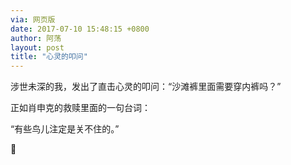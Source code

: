 ```yaml
---
via: 网页版
date: 2017-07-10 15:48:15 +0800 
author: 阿荡
layout: post
title: "心灵的叩问"
---
```



涉世未深的我，发出了直击心灵的叩问：“沙滩裤里面需要穿内裤吗？”

正如肖申克的救赎里面的一句台词：

“有些鸟儿注定是关不住的。”

🙈